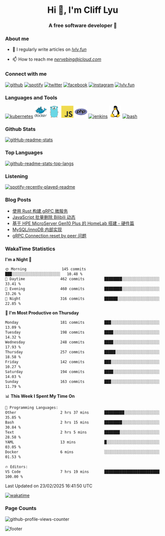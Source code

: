 <h1 align="center">Hi 👋, I'm Cliff Lyu</h1>
<h3 align="center">A free software developer 🤖️</h3>

### About me

- 📝 I regularly write articles on *[lvlv.fun](https://lvlv.fun)*

- 📫 How to reach me *[nervebing@icloud.com](mailto:nervebing@icloud.com)*

### Connect with me

<a href="https://github.com/NERVEbing" target="_blank"><img src="https://raw.githubusercontent.com/rahuldkjain/github-profile-readme-generator/master/src/images/icons/Social/github.svg" alt="github" height="30" width="40" /></a>
<a href="https://open.spotify.com/user/31yked4cegrz6ytwlm33ldcqspri" target="_blank"><img src="https://raw.githubusercontent.com/rahuldkjain/github-profile-readme-generator/master/src/images/icons/Social/spotify.svg" alt="spotify" height="30" width="40" /></a>
<a href="https://twitter.com/nervebing" target="_blank"><img src="https://raw.githubusercontent.com/rahuldkjain/github-profile-readme-generator/master/src/images/icons/Social/twitter.svg" alt="twitter" height="30" width="40" /></a>
<a href="https://fb.com/nervebing" target="_blank"><img src="https://raw.githubusercontent.com/rahuldkjain/github-profile-readme-generator/master/src/images/icons/Social/facebook.svg" alt="facebook" height="30" width="40" /></a>
<a href="https://instagram.com/cliff.lyu" target="_blank"><img src="https://raw.githubusercontent.com/rahuldkjain/github-profile-readme-generator/master/src/images/icons/Social/instagram.svg" alt="instagram" height="30" width="40" /></a>
<a href="https://lvlv.fun/index.xml" target="_blank"><img src="https://raw.githubusercontent.com/rahuldkjain/github-profile-readme-generator/master/src/images/icons/Social/rss.svg" alt="lvlv.fun" height="30" width="40" /></a>

### Languages and Tools

<a href="https://kubernetes.io" target="_blank"><img src="https://www.vectorlogo.zone/logos/kubernetes/kubernetes-icon.svg" alt="kubernetes" width="40" height="40"/></a>
<a href="https://www.docker.com/" target="_blank"><img src="https://raw.githubusercontent.com/devicons/devicon/master/icons/docker/docker-original-wordmark.svg" alt="docker" width="40" height="40"/></a>
<a href="https://golang.org" target="_blank"><img src="https://raw.githubusercontent.com/devicons/devicon/master/icons/go/go-original.svg" alt="go" width="40" height="40"/></a>
<a href="https://developer.mozilla.org/en-US/docs/Web/JavaScript" target="_blank"><img src="https://raw.githubusercontent.com/devicons/devicon/master/icons/javascript/javascript-original.svg" alt="javascript" width="40" height="40"/></a>
<a href="https://www.php.net" target="_blank"><img src="https://raw.githubusercontent.com/devicons/devicon/master/icons/php/php-original.svg" alt="php" width="40" height="40"/></a>
<a href="https://www.jenkins.io" target="_blank"><img src="https://www.vectorlogo.zone/logos/jenkins/jenkins-icon.svg" alt="jenkins" width="40" height="40"/></a>
<a href="https://www.linux.org/" target="_blank"><img src="https://raw.githubusercontent.com/devicons/devicon/master/icons/linux/linux-original.svg" alt="linux" width="40" height="40"/></a>
<a href="https://www.gnu.org/software/bash/" target="_blank"><img src="https://www.vectorlogo.zone/logos/gnu_bash/gnu_bash-icon.svg" alt="bash" width="40" height="40"/></a>

### Github Stats

[![gitHub-readme-stats](https://github-readme-stats.vercel.app/api?username=NERVEbing&show_icons=true&include_all_commits=true&theme=buefy&hide_border=true&hide_title=true&count_private=true)](https://github.com/NERVEbing?tab=repositories)

### Top Languages

[![github-readme-stats-top-langs](https://github-readme-stats.vercel.app/api/top-langs?username=NERVEbing&layout=compact&hide_border=true&hide_title=true&hide=html,css)](https://github.com/NERVEbing?tab=repositories)

### Listening

[![spotify-recently-played-readme](https://spotify-recently-played-readme.vercel.app/api?user=31yked4cegrz6ytwlm33ldcqspri&count=3&unique=true&width=300)](https://open.spotify.com/user/31yked4cegrz6ytwlm33ldcqspri)

### Blog Posts

<!-- BLOG-POST-LIST:START -->
- [使用 Rust 构建 gRPC 微服务](https://lvlv.fun/posts/2022-05-30/)
- [JavaScript 批量删除 Bilibili 动态](https://lvlv.fun/posts/2022-05-21/)
- [基于 HPE MicroServer Gen10 Plus 的 HomeLab 搭建 - 硬件篇](https://lvlv.fun/posts/2022-05-08/)
- [MySQL/innoDB 内部实现](https://lvlv.fun/posts/2019-10-29/)
- [gRPC Connection reset by peer 问题](https://lvlv.fun/posts/2019-07-22/)
<!-- BLOG-POST-LIST:END -->

### WakaTime Statistics

<!--START_SECTION:waka-->
**I'm a Night 🦉** 

```text
🌞 Morning                145 commits         ███░░░░░░░░░░░░░░░░░░░░░░   10.48 % 
🌆 Daytime                462 commits         ████████░░░░░░░░░░░░░░░░░   33.41 % 
🌃 Evening                460 commits         ████████░░░░░░░░░░░░░░░░░   33.26 % 
🌙 Night                  316 commits         ██████░░░░░░░░░░░░░░░░░░░   22.85 % 
```
📅 **I'm Most Productive on Thursday** 

```text
Monday                   181 commits         ███░░░░░░░░░░░░░░░░░░░░░░   13.09 % 
Tuesday                  198 commits         ████░░░░░░░░░░░░░░░░░░░░░   14.32 % 
Wednesday                248 commits         ████░░░░░░░░░░░░░░░░░░░░░   17.93 % 
Thursday                 257 commits         █████░░░░░░░░░░░░░░░░░░░░   18.58 % 
Friday                   142 commits         ███░░░░░░░░░░░░░░░░░░░░░░   10.27 % 
Saturday                 194 commits         ████░░░░░░░░░░░░░░░░░░░░░   14.03 % 
Sunday                   163 commits         ███░░░░░░░░░░░░░░░░░░░░░░   11.79 % 
```


📊 **This Week I Spent My Time On** 

```text
💬 Programming Languages: 
Other                    2 hrs 37 mins       █████████░░░░░░░░░░░░░░░░   35.85 % 
Bash                     2 hrs 15 mins       ████████░░░░░░░░░░░░░░░░░   30.84 % 
Text                     2 hrs 5 mins        ███████░░░░░░░░░░░░░░░░░░   28.58 % 
YAML                     13 mins             █░░░░░░░░░░░░░░░░░░░░░░░░   03.05 % 
Docker                   6 mins              ░░░░░░░░░░░░░░░░░░░░░░░░░   01.53 % 

🔥 Editors: 
VS Code                  7 hrs 19 mins       █████████████████████████   100.00 % 
```


 Last Updated on 23/02/2025 16:41:50 UTC
<!--END_SECTION:waka-->

[![wakatime](https://wakatime.com/badge/user/b4cec690-e55c-4ccf-8cd6-7b05c5a679ed.svg)](https://wakatime.com/@b4cec690-e55c-4ccf-8cd6-7b05c5a679ed)

### Page Counts

![github-profile-views-counter](https://komarev.com/ghpvc/?username=NERVEbing&label=Profile%20views&color=ff69b4&style=for-the-badge)

![footer](https://capsule-render.vercel.app/api?type=waving&color=gradient&height=60&section=footer)
